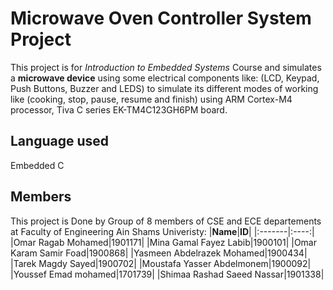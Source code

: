 # Microwave Oven Controller System Project #
This project is for *Introduction to Embedded Systems* Course and simulates a **microwave device** using some electrical components like: (LCD, Keypad, Push Buttons, Buzzer and LEDS) to simulate its different modes of working like (cooking, stop, pause, resume and finish) using ARM Cortex-M4 processor, Tiva C series EK-TM4C123GH6PM board.

## Language used ##
Embedded C

## Members ##
This project is Done by Group of 8 members of CSE and ECE departements at Faculty of Engineering Ain Shams Univeristy:
|**Name**|**ID**|
|:-------|:----:|
|Omar Ragab Mohamed|1901171|
|Mina Gamal Fayez Labib|1900101|
|Omar Karam Samir Foad|1900868|
|Yasmeen Abdelrazek Mohamed|1900434|
|Tarek Magdy Sayed|1900702|
|Moustafa Yasser Abdelmonem|1900092|
|Youssef Emad mohamed|1701739|
|Shimaa Rashad Saeed Nassar|1901338|

